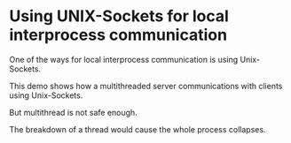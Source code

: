 Using UNIX-Sockets for local interprocess communication
=========================================================
One of the ways for local interprocess communication is using Unix-Sockets.


This demo shows how a multithreaded server communications with clients using Unix-Sockets.


But multithread is not safe enough.


The breakdown of a thread would cause the whole process collapses.
